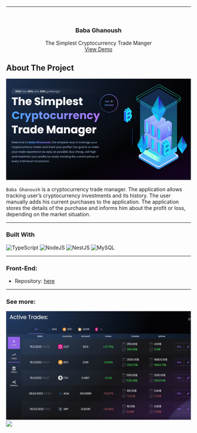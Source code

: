 ****

<br />
<div align="center">
<h3 align="center">Baba Ghanoush</h3>

<p align="center">
The Simplest Cryptocurrency Trade Manger
<br>
    <a href="http://test.n5sjg7aubr.smallhost.pl/">View Demo</a>
  </p>
</div>

## About The Project
<img src="./src/assets/readme-img/hero.jpg">

`Baba Ghanoush` is a cryptocurrency trade manager. The application allows tracking user’s cryptocurrency investments and its history. The user manually adds his current purchases to the application. The application stores the details of the purchase and informs him about the profit or loss, depending on the market situation.
___
### Built With
![TypeScript](https://img.shields.io/badge/typescript-%23007ACC.svg?style=for-the-badge&logo=typescript&logoColor=white)
![NodeJS](https://img.shields.io/badge/node.js-6DA55F?style=for-the-badge&logo=node.js&logoColor=white)
![NestJS](https://img.shields.io/badge/nestjs-%23E0234E.svg?style=for-the-badge&logo=nestjs&logoColor=white)
![MySQL](https://img.shields.io/badge/mysql-%2300f.svg?style=for-the-badge&logo=mysql&logoColor=white)
___
### Front-End:
* Repository: [here](https://github.com/sextus-empiricus/bbg-fe)
___
### See more:
<img src="./src/assets/img/active-trades.gif">
<br>
<img src="./src/assets/img/historical-trades.gif">